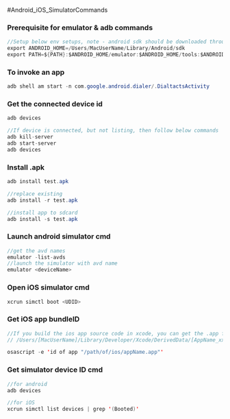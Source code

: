 
#Android_iOS_SimulatorCommands

### Prerequisite for emulator & adb commands

```java
//Setup below env setups, note - android sdk should be downloaded through android studio
export ANDROID_HOME=/Users/MacUserName/Library/Android/sdk
export PATH=${PATH}:$ANDROID_HOME/emulator:$ANDROID_HOME/tools:$ANDROID_HOME/platform-tools
```

### To invoke an app
```java
adb shell am start -n com.google.android.dialer/.DialtactsActivity
```

### Get the connected device id

```java
adb devices

//If device is connected, but not listing, then follow below commands
adb kill-server
adb start-server
adb devices
```

### Install .apk

```java
adb install test.apk

//replace existing
adb install -r test.apk

//install app to sdcard
adb install -s test.apk
```

  
### Launch android simulator cmd

```java
//get the avd names
emulator -list-avds
//launch the simulator with avd name
emulator <deviceName>
```

  
### Open iOS simulator cmd

```java
xcrun simctl boot <UDID>
```

  
### Get iOS app bundleID

```java
//If you build the ios app source code in xcode, you can get the .app file under   
// /Users/[MacUserName]/Library/Developer/Xcode/DerivedData/[AppName_xxxxxx]/Build/Products/Debug-iphonesimulator/[appName].app

osascript -e 'id of app "/path/of/ios/appName.app"'
```
   
   
### Get simulator device ID cmd

```java
//for android
adb devices

//for iOS
xcrun simctl list devices | grep '(Booted)'
```

